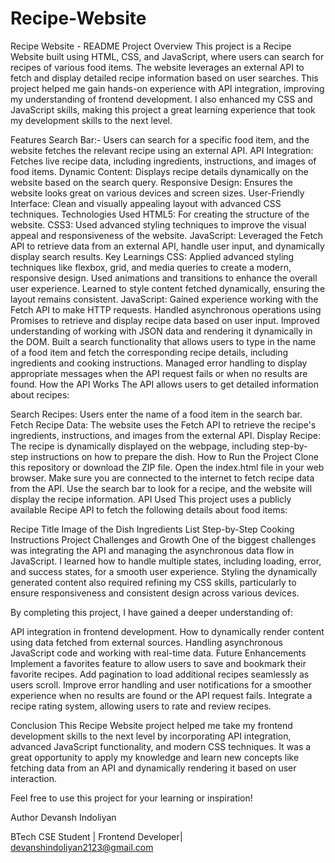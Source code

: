 # Recipe-Website
Recipe Website - README
Project Overview
This project is a Recipe Website built using HTML, CSS, and JavaScript, where users can search for recipes of various food items. The website leverages an external API to fetch and display detailed recipe information based on user searches. This project helped me gain hands-on experience with API integration, improving my understanding of frontend development. I also enhanced my CSS and JavaScript skills, making this project a great learning experience that took my development skills to the next level.

Features
Search Bar:-
Users can search for a specific food item, and the website fetches the relevant recipe using an external API.
API Integration: Fetches live recipe data, including ingredients, instructions, and images of food items.
Dynamic Content: Displays recipe details dynamically on the website based on the search query.
Responsive Design: Ensures the website looks great on various devices and screen sizes.
User-Friendly Interface: Clean and visually appealing layout with advanced CSS techniques.
Technologies Used
HTML5: For creating the structure of the website.
CSS3: Used advanced styling techniques to improve the visual appeal and responsiveness of the website.
JavaScript: Leveraged the Fetch API to retrieve data from an external API, handle user input, and dynamically display search results.
Key Learnings
CSS:
Applied advanced styling techniques like flexbox, grid, and media queries to create a modern, responsive design.
Used animations and transitions to enhance the overall user experience.
Learned to style content fetched dynamically, ensuring the layout remains consistent.
JavaScript:
Gained experience working with the Fetch API to make HTTP requests.
Handled asynchronous operations using Promises to retrieve and display recipe data based on user input.
Improved understanding of working with JSON data and rendering it dynamically in the DOM.
Built a search functionality that allows users to type in the name of a food item and fetch the corresponding recipe details, including ingredients and cooking instructions.
Managed error handling to display appropriate messages when the API request fails or when no results are found.
How the API Works
The API allows users to get detailed information about recipes:

Search Recipes: Users enter the name of a food item in the search bar.
Fetch Recipe Data: The website uses the Fetch API to retrieve the recipe's ingredients, instructions, and images from the external API.
Display Recipe: The recipe is dynamically displayed on the webpage, including step-by-step instructions on how to prepare the dish.
How to Run the Project
Clone this repository or download the ZIP file.
Open the index.html file in your web browser.
Make sure you are connected to the internet to fetch recipe data from the API.
Use the search bar to look for a recipe, and the website will display the recipe information.
API Used
This project uses a publicly available Recipe API to fetch the following details about food items:

Recipe Title
Image of the Dish
Ingredients List
Step-by-Step Cooking Instructions
Project Challenges and Growth
One of the biggest challenges was integrating the API and managing the asynchronous data flow in JavaScript. I learned how to handle multiple states, including loading, error, and success states, for a smooth user experience. Styling the dynamically generated content also required refining my CSS skills, particularly to ensure responsiveness and consistent design across various devices.

By completing this project, I have gained a deeper understanding of:

API integration in frontend development.
How to dynamically render content using data fetched from external sources.
Handling asynchronous JavaScript code and working with real-time data.
Future Enhancements
Implement a favorites feature to allow users to save and bookmark their favorite recipes.
Add pagination to load additional recipes seamlessly as users scroll.
Improve error handling and user notifications for a smoother experience when no results are found or the API request fails.
Integrate a recipe rating system, allowing users to rate and review recipes.

Conclusion
This Recipe Website project helped me take my frontend development skills to the next level by incorporating API integration, advanced JavaScript functionality, and modern CSS techniques. It was a great opportunity to apply my knowledge and learn new concepts like fetching data from an API and dynamically rendering it based on user interaction.

Feel free to use this project for your learning or inspiration!

Author
Devansh Indoliyan

BTech CSE Student | Frontend Developer|
devanshindoliyan2123@gmail.com
